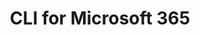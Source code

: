 ---
title: "CLI for Microsoft 365"
description: "Manage your Microsoft 365 tenant and SharePoint Framework projects on any platform. No matter if you are on Windows, macOS or Linux, using Bash, Cmder or PowerShell, using the CLI for Microsoft 365 you can configure Microsoft 365, manage SharePoint Framework projects and build automation scripts."
image: "images/tools-background-cli-m365.webp"
externalUrl: "https://pnp.github.io/cli-microsoft365/"
---